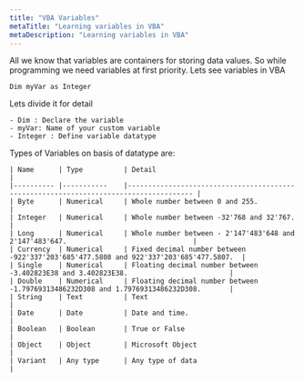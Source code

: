 ```yaml
---
title: "VBA Variables"
metaTitle: "Learning variables in VBA"
metaDescription: "Learning variables in VBA"
---
```


All we know that variables are containers for storing data values.
So while programming we need variables at first priority.
Lets see variables in VBA
```
Dim myVar as Integer
```
 Lets divide it for detail
 
    - Dim : Declare the variable
    - myVar: Name of your custom variable
    - Integer : Define variable datatype

Types of Variables on basis of datatype are:

    | Name     	| Type      	| Detail                                                                               	|
    |----------	|-----------	|--------------------------------------------------------------------------------------	|
    | Byte     	| Numerical 	| Whole number between 0 and 255.                                                      	|
    | Integer  	| Numerical 	| Whole number between -32'768 and 32'767.                                             	|
    | Long     	| Numerical 	| Whole number between - 2'147'483'648 and 2'147'483'647.                              	|
    | Currency 	| Numerical 	| Fixed decimal number between -922'337'203'685'477.5808 and 922'337'203'685'477.5807. 	|
    | Single   	| Numerical 	| Floating decimal number between -3.402823E38 and 3.402823E38.                        	|
    | Double   	| Numerical 	| Floating decimal number between -1.79769313486232D308 and 1.79769313486232D308.      	|
    | String   	| Text      	| Text                                                                                 	|
    | Date     	| Date      	| Date and time.                                                                       	|
    | Boolean  	| Boolean   	| True or False                                                                        	|
    | Object   	| Object    	| Microsoft Object                                                                     	|
    | Variant  	| Any type  	| Any type of data                                                                     	|
